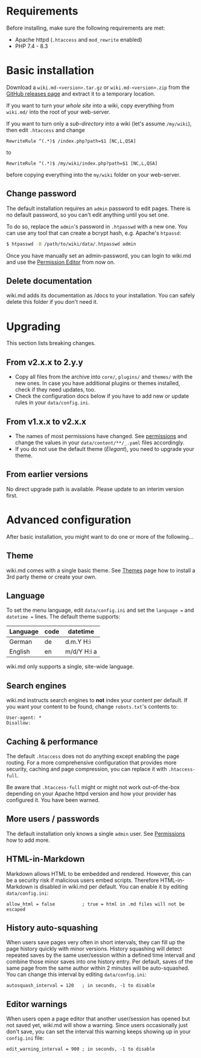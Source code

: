 # Requirements

Before installing, make sure the following requirements are met:

* Apache httpd (`.htaccess` and `mod_rewrite` enabled)
* PHP 7.4 - 8.3

# Basic installation

Download a `wiki.md-<version>.tar.gz` or `wiki.md-<version>.zip` from the [GitHub releases page](https://github.com/nerdreich/wiki.md/releases) and extract it to a temporary location.

If you want to turn your *whole site* into a wiki, copy everything from `wiki.md/` into the root of your web-server.

If you want to turn only a *sub-directory* into a wiki (let's assume `/my/wiki`), then edit `.htaccess` and change

```
RewriteRule ^(.*)$ /index.php?path=$1 [NC,L,QSA]
```

to

```
RewriteRule ^(.*)$ /my/wiki/index.php?path=$1 [NC,L,QSA]
```

before copying everything into the `my/wiki` folder on your web-server.

## Change password

The default installation requires an `admin` password to edit pages. There is no default password, so you can't edit anything until you set one.

To do so, replace the `admin`'s password in `.htpasswd` with a new one. You can use any tool that can create a bcrypt hash, e.g. Apache's `htpassd`:

```sh
$ htpasswd -B /path/to/wiki/data/.htpasswd admin
```

Once you have manually set an admin-password, you can login to wiki.md and use the [Permission Editor](permissions.md) from now on.

## Delete documentation

wiki.md adds its documentation as /docs to your installation. You can safely delete this folder if you don't need it.

# Upgrading

This section lists breaking changes.

## From v2.x.x to 2.y.y

* Copy all files from the archive into `core/`, `plugins/` and `themes/` with the new ones. In case you have additional plugins or themes installed, check if they need updates, too.
* Check the configuration docs below if you have to add new or update rules in your `data/config.ini`.

## From v1.x.x to v2.x.x

* The names of most permissions have changed. See [permissions](permissions.md) and change the values in your `data/content/**/_.yaml` files accordingly.
* If you do not use the default theme (_Elegant_), you need to upgrade your theme.

## From earlier versions

No direct upgrade path is available. Please update to an interim version first.

# Advanced configuration

After basic installation, you might want to do one or more of the following...

## Theme

wiki.md comes with a single basic theme. See [Themes](themes.md) page how to install a 3rd party theme or create your own.

## Language

To set the menu language, edit `data/config.ini` and set the `language =` and `datetime =` lines. The default theme supports:

|Language|code|datetime   |
|--------|----|-----------|
|German  |de  |d.m.Y H:i  |
|English |en  |m/d/Y H:i a|

wiki.md only supports a single, site-wide language.

## Search engines

wiki.md instructs search engines to **not** index your content per default. If you want your content to be found, change `robots.txt`'s contents to:

```
User-agent: *
Disallow:
```

## Caching & performance

The default `.htaccess` does not do anything except enabling the page routing. For a more comprehensive configuration that provides more security, caching and page compression, you can replace it with `.htaccess-full`.

Be aware that `.htaccess-full` might or might not work out-of-the-box depending on your Apache httpd version and how your provider has configured it. You have been warned.

## More users / passwords

The default installation only knows a single `admin` user. See [Permissions](permissions.md) how to add more.

## HTML-in-Markdown

Markdown allows HTML to be embedded and rendered. However, this can be a security risk if malicious users embed scripts. Therefore HTML-in-Markdown is disabled in wiki.md per default. You can enable it by editing `data/config.ini`:

```
allow_html = false          ; true = html in .md files will not be escaped
```

## History auto-squashing

When users save pages very often in short intervals, they can fill up the page history quickly with minor versions. History squashing will detect repeated saves by the same user/session within a defined time intervall and combine those minor saves into one history entry. Per default, saves of the same page from the same author within 2 minutes will be auto-squashed. You can change this interval by editing `data/config.ini`:

```
autosquash_interval = 120   ; in seconds, -1 to disable
```

## Editor warnings

When users open a page editor that another user/session has opened but not saved yet, wiki.md will show a warning. Since users occasionally just don't save, you can set the interval this warning keeps showing up in your `config.ini` file:

```
edit_warning_interval = 900 ; in seconds, -1 to disable
```
